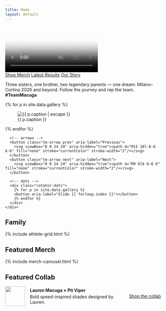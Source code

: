 ```yaml
---
title: Home
layout: default
---
```

<!-- ================= Hero: full-bleed video ================= -->
<div class="full-bleed hero-video">
  <video autoplay muted loop playsinline
         poster="{{ '/assets/img/hero/poster.jpg' | relative_url }}">
    <source src="{{ '/assets/video/hero.mp4' | relative_url }}" type="video/mp4">
  </video>
</div>

<div class="container">

  <div class="hero-cta-row">
    <a class="btn primary" href="{{ '/shop/' | relative_url }}">Shop Merch</a>
    <a class="btn"          href="{{ '/updates/#results' | relative_url }}">Latest Results</a>
    <a class="btn"          href="{{ '/story/' | relative_url }}">Our Story</a>
  </div>
</div>
<!-- ========================================================== -->

<section class="hero">
  <div class="container hero-grid">
    <div>
      <p class="tagline">Three sisters, one brother, two legendary parents — one dream: Milano–Cortina 2026 and beyond. Follow the journey and rep the team. <strong>#TeamMacuga</strong></p>
    </div>
  </div>
</section>

<section class="container">
  <div class="hero-rotator">
    <div class="rotator">
      {% for p in site.data.gallery %}
      <figure class="slide">
        <img src="{{ p.img | relative_url }}" alt="{{ p.caption | escape }}" loading="eager">
        <figcaption class="sr-only">{{ p.caption }}</figcaption>
      </figure>
      {% endfor %}

      <!-- arrows -->
      <button class="tm-arrow prev" aria-label="Previous">
        <svg viewBox="0 0 24 24" aria-hidden="true"><path d="M15 18l-6-6 6-6" fill="none" stroke="currentColor" stroke-width="2"/></svg>
      </button>
      <button class="tm-arrow next" aria-label="Next">
        <svg viewBox="0 0 24 24" aria-hidden="true"><path d="M9 6l6 6-6 6" fill="none" stroke="currentColor" stroke-width="2"/></svg>
      </button>

      <!-- dots -->
      <div class="rotator-dots">
        {% for p in site.data.gallery %}
        <button aria-label="Slide {{ forloop.index }}"></button>
        {% endfor %}
      </div>
    </div>
  </div>
</section>


<section class="container">
  <h2 class="section-title">Family</h2>
  {% include athlete-grid.html %}
</section>

<script>
(function(){
  const r = document.querySelector('.hero-rotator .rotator');
  if (!r) return;
  const slides = [...r.querySelectorAll('.slide')];
  const dots   = [...r.querySelectorAll('.rotator-dots button')];
  const prev   = r.querySelector('.tm-arrow.prev');
  const next   = r.querySelector('.tm-arrow.next');

  let i = 0, t;
  function go(n){
    i = (n + slides.length) % slides.length;
    slides.forEach((s,k)=>s.classList.toggle('active', k===i));
    dots.forEach((d,k)=> d.toggleAttribute('aria-current', k===i));
  }
  const play  = () => (t = setInterval(()=>go(i+1), 4000));
  const pause = () => clearInterval(t);

  dots.forEach((d,k)=> d.addEventListener('click', ()=>{ pause(); go(k); play(); }));
  prev?.addEventListener('click', ()=>{ pause(); go(i-1); play(); });
  next?.addEventListener('click', ()=>{ pause(); go(i+1); play(); });

  r.addEventListener('mouseenter', pause);
  r.addEventListener('mouseleave', play);

  go(0); play();
})();
</script>


<div class="section-gap"></div>  <!-- ← added spacer -->

<section class="container">
  <h2 class="section-title">Featured Merch</h2>
  {% include merch-carousel.html %}
</section>

<div class="section-gap"></div>  <!-- ← added spacer -->

<section class="container">
  <h2 class="section-title">Featured Collab</h2>
  <div class="card" style="display:flex;gap:16px;align-items:center">
    <img src="{{ '/assets/img/logo-mark-color.png' | relative_url }}" alt="" style="width:64px;height:64px">
    <div style="flex:1">
      <strong>Lauren Macuga × Pit Viper</strong>
      <p class="muted" style="margin:4px 0 0">Bold speed-inspired shades designed by Lauren.</p>
    </div>
    <a class="btn primary" href="#">Shop the collab</a>
  </div>
</section>

